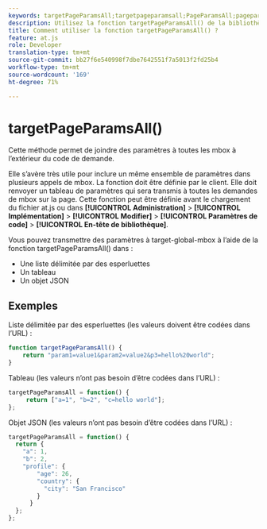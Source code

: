 ```yaml
---
keywords: targetPageParamsAll;targetpageparamsall;PageParamsAll;pageparamsall;param. de page;paramètres de page;at.js;fonctions;fonction
description: Utilisez la fonction targetPageParamsAll() de la bibliothèque JavaScript Adobe Target at.js pour associer des paramètres à toutes les mbox en dehors du code de requête.
title: Comment utiliser la fonction targetPageParamsAll() ?
feature: at.js
role: Developer
translation-type: tm+mt
source-git-commit: bb27f6e540998f7dbe7642551f7a5013f2fd25b4
workflow-type: tm+mt
source-wordcount: '169'
ht-degree: 71%

---
```



# targetPageParamsAll()

Cette méthode permet de joindre des paramètres à toutes les mbox à l’extérieur du code de demande.

Elle s’avère très utile pour inclure un même ensemble de paramètres dans plusieurs appels de mbox. La fonction doit être définie par le client. Elle doit renvoyer un tableau de paramètres qui sera transmis à toutes les demandes de mbox sur la page. Cette fonction peut être définie avant le chargement du fichier at.js ou dans **[!UICONTROL Administration]** > **[!UICONTROL Implémentation]** > **[!UICONTROL Modifier]** > **[!UICONTROL Paramètres de code]** > **[!UICONTROL En-tête de bibliothèque]**.

Vous pouvez transmettre des paramètres à target-global-mbox à l’aide de la fonction targetPageParamsAll() dans :

* Une liste délimitée par des esperluettes
* Un tableau
* Un objet JSON

## Exemples

Liste délimitée par des esperluettes (les valeurs doivent être codées dans l’URL) :

```javascript
function targetPageParamsAll() { 
    return "param1=value1&param2=value2&p3=hello%20world"; 
}
```

Tableau (les valeurs n’ont pas besoin d’être codées dans l’URL) :

```javascript
targetPageParamsAll = function() { 
     return ["a=1", "b=2", "c=hello world"]; 
};
```

Objet JSON (les valeurs n’ont pas besoin d’être codées dans l’URL) :

```javascript
targetPageParamsAll = function() { 
  return { 
    "a": 1, 
    "b": 2, 
    "profile": { 
        "age": 26, 
        "country": { 
          "city": "San Francisco" 
        } 
      } 
  }; 
};
```

